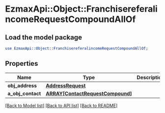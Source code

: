 # EzmaxApi::Object::FranchisereferalincomeRequestCompoundAllOf

## Load the model package
```perl
use EzmaxApi::Object::FranchisereferalincomeRequestCompoundAllOf;
```

## Properties
Name | Type | Description | Notes
------------ | ------------- | ------------- | -------------
**obj_address** | [**AddressRequest**](AddressRequest.md) |  | [optional] 
**a_obj_contact** | [**ARRAY[ContactRequestCompound]**](ContactRequestCompound.md) |  | 

[[Back to Model list]](../README.md#documentation-for-models) [[Back to API list]](../README.md#documentation-for-api-endpoints) [[Back to README]](../README.md)


